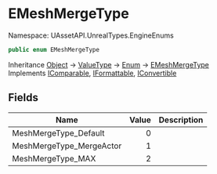 # EMeshMergeType

Namespace: UAssetAPI.UnrealTypes.EngineEnums

```csharp
public enum EMeshMergeType
```

Inheritance [Object](https://docs.microsoft.com/en-us/dotnet/api/system.object) → [ValueType](https://docs.microsoft.com/en-us/dotnet/api/system.valuetype) → [Enum](https://docs.microsoft.com/en-us/dotnet/api/system.enum) → [EMeshMergeType](./uassetapi.unrealtypes.engineenums.emeshmergetype.md)<br>
Implements [IComparable](https://docs.microsoft.com/en-us/dotnet/api/system.icomparable), [IFormattable](https://docs.microsoft.com/en-us/dotnet/api/system.iformattable), [IConvertible](https://docs.microsoft.com/en-us/dotnet/api/system.iconvertible)

## Fields

| Name | Value | Description |
| --- | --: | --- |
| MeshMergeType_Default | 0 |  |
| MeshMergeType_MergeActor | 1 |  |
| MeshMergeType_MAX | 2 |  |
